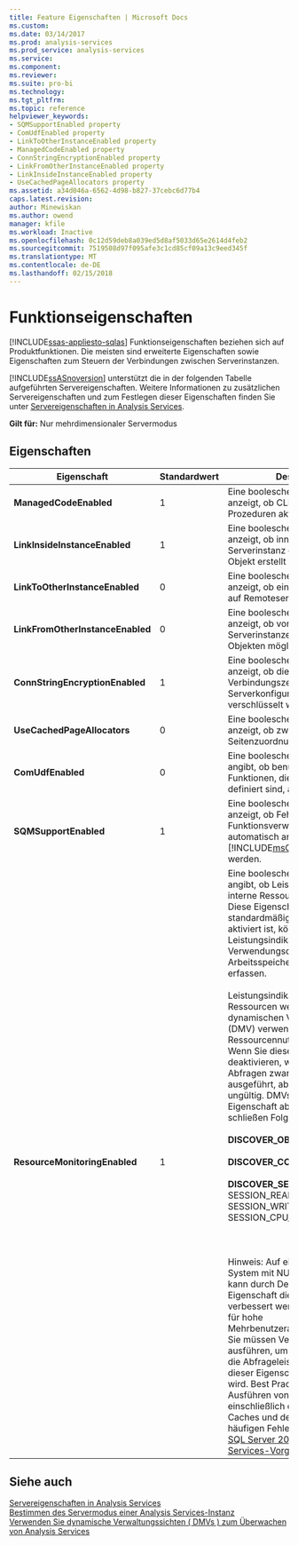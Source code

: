 ```yaml
---
title: Feature Eigenschaften | Microsoft Docs
ms.custom: 
ms.date: 03/14/2017
ms.prod: analysis-services
ms.prod_service: analysis-services
ms.service: 
ms.component: 
ms.reviewer: 
ms.suite: pro-bi
ms.technology: 
ms.tgt_pltfrm: 
ms.topic: reference
helpviewer_keywords:
- SQMSupportEnabled property
- ComUdfEnabled property
- LinkToOtherInstanceEnabled property
- ManagedCodeEnabled property
- ConnStringEncryptionEnabled property
- LinkFromOtherInstanceEnabled property
- LinkInsideInstanceEnabled property
- UseCachedPageAllocators property
ms.assetid: a34d046a-6562-4d98-b827-37cebc6d77b4
caps.latest.revision: 
author: Minewiskan
ms.author: owend
manager: kfile
ms.workload: Inactive
ms.openlocfilehash: 0c12d59deb8a039ed5d8af5033d65e2614d4feb2
ms.sourcegitcommit: 7519508d97f095afe3c1cd85cf09a13c9eed345f
ms.translationtype: MT
ms.contentlocale: de-DE
ms.lasthandoff: 02/15/2018
---
```

# <a name="feature-properties"></a>Funktionseigenschaften
[!INCLUDE[ssas-appliesto-sqlas](../../includes/ssas-appliesto-sqlas.md)]
Funktionseigenschaften beziehen sich auf Produktfunktionen. Die meisten sind erweiterte Eigenschaften sowie Eigenschaften zum Steuern der Verbindungen zwischen Serverinstanzen.  
  
 [!INCLUDE[ssASnoversion](../../includes/ssasnoversion-md.md)] unterstützt die in der folgenden Tabelle aufgeführten Servereigenschaften. Weitere Informationen zu zusätzlichen Servereigenschaften und zum Festlegen dieser Eigenschaften finden Sie unter [Servereigenschaften in Analysis Services](../../analysis-services/server-properties/server-properties-in-analysis-services.md).  
  
 **Gilt für:** Nur mehrdimensionaler Servermodus  
  
## <a name="properties"></a>Eigenschaften  
  
|Eigenschaft|Standardwert|Description|  
|--------------|-------------|-----------------|  
|**ManagedCodeEnabled**|1|Eine boolesche Eigenschaft, die anzeigt, ob CLR-gespeicherte Prozeduren aktiviert sind.|  
|**LinkInsideInstanceEnabled**|1|Eine boolesche Eigenschaft, die anzeigt, ob innerhalb derselben Serverinstanz ein verknüpftes Objekt erstellt werden kann.|  
|**LinkToOtherInstanceEnabled**|0|Eine boolesche Eigenschaft, die anzeigt, ob ein Link mit Objekten auf Remoteservern möglich ist.|  
|**LinkFromOtherInstanceEnabled**|0|Eine boolesche Eigenschaft, die anzeigt, ob von anderen Serverinstanzen aus ein Link mit Objekten möglich ist.|  
|**ConnStringEncryptionEnabled**|1|Eine boolesche Eigenschaft, die anzeigt, ob die Verbindungszeichenfolge in der Serverkonfigurationsdatei verschlüsselt wird.|  
|**UseCachedPageAllocators**|0|Eine boolesche Eigenschaft, die anzeigt, ob zwischengespeicherte Seitenzuordnungen aktiviert sind.|  
|**ComUdfEnabled**|0|Eine boolesche Eigenschaft, die angibt, ob benutzerdefinierte Funktionen, die als COM-Objekte definiert sind, aktiviert sind.|  
|**SQMSupportEnabled**|1|Eine boolesche Eigenschaft, die anzeigt, ob Fehler- und Funktionsverwendungsberichte automatisch an [!INCLUDE[msCoName](../../includes/msconame-md.md)] gesendet werden.|  
|**ResourceMonitoringEnabled**|1|Eine boolesche Eigenschaft, die angibt, ob Leistungsindikatoren für interne Ressourcen aktiviert sind. Diese Eigenschaft ist standardmäßig aktiviert. Wenn sie aktiviert ist, können Leistungsindikatoren Verwendungsdaten zu CPU, Arbeitsspeicher und E/A-Aktivität erfassen.<br /><br /> Leistungsindikatoren für interne Ressourcen werden von dynamischen Verwaltungssichten (DMV) verwendet, die die Ressourcennutzung protokollieren. Wenn Sie diese Eigenschaft deaktivieren, werden die DMV-Abfragen zwar immer noch ausgeführt, aber das Resultset ist ungültig. DMVs, die von dieser Eigenschaft abhängig sind, schließen Folgendes ein:<br /><br /> **DISCOVER_OBJECT_ACTIVITY**<br /><br /> **DISCOVER_COMMAND_OBJECTS**<br /><br /> **DISCOVER_SESSIONS** (für SESSION_READS, SESSION_WRITES, SESSION_CPU_TIME_MS)<br /><br /> <br /><br /> Hinweis: Auf einem Multikern-System mit NUMA-Architektur kann durch Deaktivieren dieser Eigenschaft die Abfrageleistung verbessert werden, insbesondere für hohe Mehrbenutzerarbeitsauslastungen. Sie müssen Vergleichstests ausführen, um zu bestimmen, ob die Abfrageleistung durch Ändern dieser Eigenschaft verbessert wird. Best Practices zum Ausführen von Vergleichstests, einschließlich des Löschens des Caches und des Vermeidens von häufigen Fehlern, finden Sie im [SQL Server 2008 R2 Analysis Services-Vorgangshandbuch](http://go.microsoft.com/fwlink/?LinkID=225539).|  
  
## <a name="see-also"></a>Siehe auch  
 [Servereigenschaften in Analysis Services](../../analysis-services/server-properties/server-properties-in-analysis-services.md)   
 [Bestimmen des Servermodus einer Analysis Services-Instanz](../../analysis-services/instances/determine-the-server-mode-of-an-analysis-services-instance.md)   
 [Verwenden Sie dynamische Verwaltungssichten &#40; DMVs &#41; zum Überwachen von Analysis Services](../../analysis-services/instances/use-dynamic-management-views-dmvs-to-monitor-analysis-services.md)  
  
  
